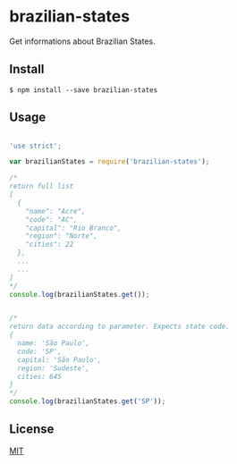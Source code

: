 # brazilian-states

Get informations about Brazilian States.

## Install

    $ npm install --save brazilian-states

## Usage

```javascript

'use strict';

var brazilianStates = require('brazilian-states');

/*
return full list
[
  {
    "name": "Acre",
    "code": "AC",
    "capital": "Rio Branco",
    "region": "Norte",
    "cities": 22
  },
  ...
  ...
]
*/
console.log(brazilianStates.get());


/*
return data according to parameter. Expects state code.
{
  name: 'São Paulo',
  code: 'SP',
  capital: 'São Paulo',
  region: 'Sudeste',
  cities: 645
}
*/
console.log(brazilianStates.get('SP'));

```

## License

[MIT](LICENSE)
